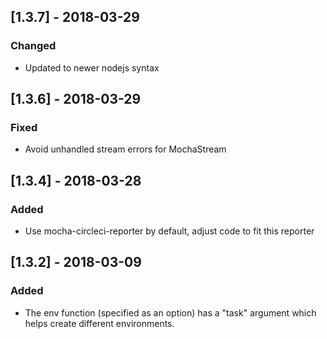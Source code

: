 ## [1.3.7] - 2018-03-29
### Changed
- Updated to newer nodejs syntax

## [1.3.6] - 2018-03-29
### Fixed
- Avoid unhandled stream errors for MochaStream

## [1.3.4] - 2018-03-28
### Added
- Use mocha-circleci-reporter by default, adjust code to fit this reporter

## [1.3.2] - 2018-03-09
### Added
- The env function (specified as an option) has a "task" argument which helps create different environments.
